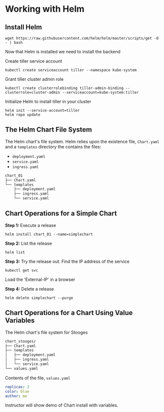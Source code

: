 # Working with Helm

## Install Helm 

```
wget https://raw.githubusercontent.com/helm/helm/master/scripts/get -O - | bash
```

Now that Helm is installed we need to install the backend 

Create tiller service account
```
kubectl create serviceaccount tiller --namespace kube-system
```

Grant tiller cluster admin role 
```
kubectl create clusterrolebinding tiller-admin-binding --clusterrole=cluster-admin --serviceaccount=kube-system:tiller
```

Initialize Helm to install tiller in your cluster 
```
helm init --service-account=tiller
helm repo update
```

## The Helm Chart File System

The Helm chart's file system. Helm relies upon the existence file, `Chart.yaml` and
a `templates` directory the contains the files:

* `deployment.yaml`
* `service.yaml`
* `ingress.yaml`



```bash
chart_01
├── Chart.yaml
└── templates
    ├── deployment.yaml
    ├── ingress.yaml
    └── service.yaml

```

## Chart Operations for a Simple Chart

**Step 1:** Execute a release

`helm install chart_01 --name=simplechart`

**Step 2:** List the release

`helm list`

**Step 3:** Try the release out. Find the IP address of the service

`kubectl get svc`

Load the 'External-IP' in a browser

**Step 4:** Delete a release

`helm delete simplechart --purge`



## Chart Operations for a Chart Using Value Variables

The Helm chart's file system for Stooges

```bash
chart_stooges/
├── Chart.yaml
├── templates
│   ├── deployment.yaml
│   ├── ingress.yaml
│   └── service.yaml
└── values.yaml
```

Contents of the file, `values.yaml`

```yaml
replicas: 2
color: blue
author: me
```
Instructor will show demo of Chart install with variables. 

